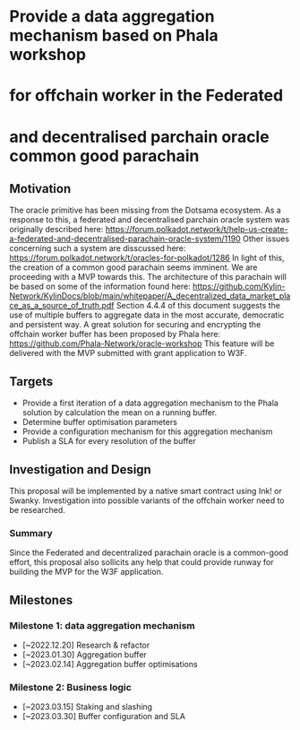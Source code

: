 # Provide a data aggregation mechanism based on Phala workshop
# for offchain worker in the Federated 
# and decentralised parchain oracle common good parachain 

## Motivation

The oracle primitive has been missing from the Dotsama ecosystem.
As a response to this, a federated and decentralised parchain 
oracle system was originally described here:
https://forum.polkadot.network/t/help-us-create-a-federated-and-decentralised-parachain-oracle-system/1190
Other issues concerning such a system are disscussed here:
https://forum.polkadot.network/t/oracles-for-polkadot/1286
In light of this, the creation of a common good parachain seems imminent.
We are proceeding with a MVP towards this. 
The architecture of this parachain will be based on some of the information found here:
https://github.com/Kylin-Network/KylinDocs/blob/main/whitepaper/A_decentralized_data_market_place_as_a_source_of_truth.pdf
Section 4.4.4 of this document suggests the use of multiple buffers
to aggregate data in the most accurate, democratic and persistent way. 
A great solution for securing and encrypting the offchain worker buffer has been proposed by Phala here:
https://github.com/Phala-Network/oracle-workshop
This feature will be delivered with the MVP submitted with grant application to W3F.

## Targets

- Provide a first iteration of a data aggregation mechanism to the Phala solution by calculation the mean on a running buffer. 
- Determine buffer optimisation parameters  
- Provide a configuration mechanism for this aggregation mechanism
- Publish a SLA for every resolution of the buffer

   
## Investigation and Design
This proposal will be implemented by a native smart contract using Ink! or Swanky.
Investigation into possible variants of the offchain worker need to be researched.

 
### Summary
Since the Federated and decentralized parachain oracle is a common-good effort,
this proposal also sollicits any help that could 
provide runway for building the MVP for the W3F application.


## Milestones

### Milestone 1: data aggregation mechanism

* [~2022.12.20] Research & refactor 
* [~2023.01.30] Aggregation buffer
* [~2023.02.14] Aggregation buffer optimisations

### Milestone 2: Business logic

* [~2023.03.15]  Staking and slashing
* [~2023.03.30]  Buffer configuration and SLA

